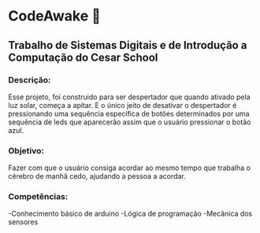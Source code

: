# CodeAwake 🤖

## Trabalho de Sistemas Digitais e de Introdução a Computação do Cesar School 

### Descrição:
Esse projeto, foi construido para ser  despertador que quando ativado pela luz solar, começa a apitar. 
E o único jeito de desativar o despertador é pressionando uma sequência específica de botões determinados por uma sequência de leds que aparecerão assim que o usuário pressionar o botão azul.

### Objetivo:
Fazer com que o usuário consiga acordar ao mesmo tempo que trabalha o cérebro de manhã cedo, ajudando a pessoa a acordar.

### Competências:
-Conhecimento básico de arduino
-Lógica de programação
-Mecânica dos sensores

